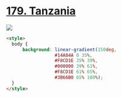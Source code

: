 # [179. Tanzania](https://cssbattle.dev/play/179)

![](https://cssbattle.dev/targets/179.png)

```HTML
<style>
  body {
      background: linear-gradient(150deg,
                  #14A84A 0 35%,
                  #F8CD1E 35% 39%,
                  #000000 39% 61%, 
                  #F8CD1E 61% 65%,
                  #3B66B0 65% 100%);
  }
</style>
```
